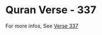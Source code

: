 # Quran Verse - 337 

For more infos, See [Verse 337](https://www.quranbookk.com/quran/search?q=337)